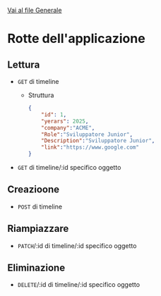 [Vai al file Generale](3_Lezione.md)

# Rotte dell'applicazione

## Lettura

- `GET` di timeline

  - Struttura

    ```JSON
    {
        "id": 1,
        "yerars": 2025,
        "company":"ACME",
        "Role":"Sviluppatore Junior",
        "Description":"Sviluppatore Junior",
        "link":"https://www.google.com"
    }
    ```

- `GET` di timeline/:id specifico oggetto

## Creazioone

- `POST` di timeline

## Riampiazzare

- `PATCH`/:id di timeline/:id specifico oggetto

## Eliminazione

- `DELETE`/:id di timeline/:id specifico oggetto
